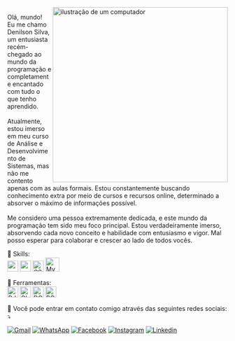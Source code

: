 <img src="https://raw.githubusercontent.com/MicaelliMedeiros/micaellimedeiros/master/image/computer-illustration.png" alt="ilustração de um computador" min-width="400px" max-width="400px" width="400px" align="right">

<p align="left"> 
  Olá, mundo!<br>
  Eu me chamo Denilson Silva, um entusiasta recém-chegado ao mundo da programação e completamente encantado com tudo o que tenho aprendido.<br>
  <br>Atualmente, estou imerso em meu curso de Análise e Desenvolvimento de Sistemas, mas não me contento apenas com as aulas formais. Estou constantemente buscando conhecimento extra por meio de cursos e recursos online, determinado a absorver o máximo de informações possível.<br>
  <br>Me considero uma pessoa extremamente dedicada, e este mundo da programação tem sido meu foco principal. Estou verdadeiramente imerso, absorvendo cada novo conceito e habilidade com entusiasmo e vigor. Mal posso esperar para colaborar e crescer ao lado de todos vocês.<br>
</p>

<p align="left">
  🦄 Skills: <br><img height="25" src="https://img.shields.io/badge/Python-3776AB?style=for-the-badge&logo=python&logoColor=white"/>
  <img height="25" src="https://img.shields.io/badge/HTML5-E34F26?style=for-the-badge&logo=html5&logoColor=white"/>
  <img height="25" src="https://img.shields.io/badge/CSS3-1572B6?style=for-the-badge&logo=css3&logoColor=white" alt="CSS"/>
  <img height="32" src="https://img.shields.io/badge/MySQL-00000F?style=for-the-badge&logo=mysql&logoColor=white" alt="MySQL"/>
</p>

<p align="left">
  💼 Ferramentas: <br><img height="25" src="https://img.shields.io/badge/Django-092E20?style=for-the-badge&logo=django&logoColor=white" alt="DJANGO"/></code>
  <img height="25" src="https://img.shields.io/badge/Git-E34F26?style=for-the-badge&logo=git&logoColor=white" alt="GIT"/>
  <img height="25" src="https://img.shields.io/badge/Docker-2496ED?style=for-the-badge&logo=docker&logoColor=white" alt="DOCKER"/>
  <img height="25" src="https://img.shields.io/badge/Bootstrap-563D7C?style=for-the-badge&logo=bootstrap&logoColor=white" alt="BOOTSTRAP"/>
</p>

<p align="left">
  💌 Você pode entrar em contato comigo através das seguintes redes sociais: ⤵️
</p>

<p align="left">
  <a href="mailto:fcodenilson@gmail.com" title="Gmail">
  <img src="https://img.shields.io/badge/-Gmail-FF0000?style=flat-square&labelColor=FF0000&logo=gmail&logoColor=white&link=LINK-DO-SEU-GMAIL" alt="Gmail"/></a>
    <a href="https://api.whatsapp.com/send?phone=5585985010594" title="WhatsApp">
  <img src="https://img.shields.io/badge/-WhatsApp-25d366?style=flat-square&labelColor=25d366&logo=whatsapp&logoColor=white&link=https://api.whatsapp.com/send?phone=5585985010594" alt="WhatsApp"/></a>
  <a href="https://www.facebook.com/Nilsow/" title="Facebook">
  <img src="https://img.shields.io/badge/-Facebook-3b5998?style=flat-square&labelColor=3b5998&logo=facebook&logoColor=white&link=https://www.facebook.com/Nilsow/" alt="Facebook"/></a>
  <a href="https://www.instagram.com/nilsow_s/" title="Instagram">
  <img src="https://img.shields.io/badge/-Instagram-DF0174?style=flat-square&labelColor=DF0174&logo=instagram&logoColor=white&link=https://www.instagram.com/nilsow_s/" alt="Instagram"/></a>
  <a href="https://www.linkedin.com/in/fcodenilson/" title="Linkedin">
  <img src="https://img.shields.io/badge/LinkedIn-0077B5?style=flat-square&logo=linkedin&logoColor=white&link=https://www.linkedin.com/in/fcodenilson/" alt="Linkedin"/></a>
</p>
